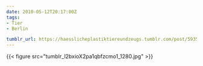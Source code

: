 ```yaml
---
date: 2010-05-12T20:17:00Z
tags:
- Tier
- Berlin

tumblr_url: https://haesslicheplastiktiereundzeugs.tumblr.com/post/593560164
---
```

{{< figure src="tumblr_l2bxioX2pa1qbfzcmo1_1280.jpg" >}}
